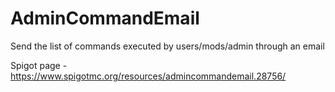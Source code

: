 # AdminCommandEmail
Send the list of commands executed by users/mods/admin through an email

Spigot page - https://www.spigotmc.org/resources/admincommandemail.28756/
